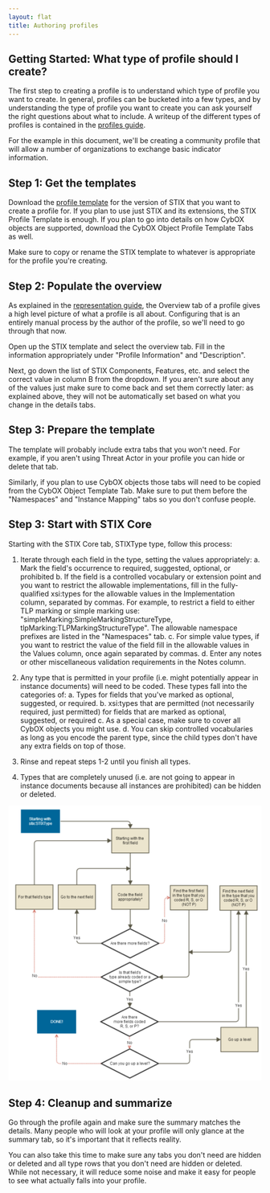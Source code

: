 ```yaml
---
layout: flat
title: Authoring profiles
---
```


## Getting Started: What type of profile should I create? 

The first step to creating a profile is to understand which type of profile you want to create. In general, profiles can be bucketed into a few types, and by understanding the type of profile you want to create you can ask yourself the right questions about what to include. A writeup of the different types of profiles is contained in the [profiles guide](..).

For the example in this document, we'll be creating a community profile that will allow a number of organizations to exchange basic indicator information.

## Step 1: Get the templates

Download the [profile template](http://stix.mitre.org/language/profiles.html#documentation) for the version of STIX that you want to create a profile for. If you plan to use just STIX and its extensions, the STIX Profile Template is enough. If you plan to go into details on how CybOX objects are supported, download the CybOX Object Profile Template Tabs as well.

Make sure to copy or rename the STIX template to whatever is appropriate for the profile you're creating.

## Step 2: Populate the overview

As explained in the [representation guide](../representation), the Overview tab of a profile gives a high level picture of what a profile is all about. Configuring that is an entirely manual process by the author of the profile, so we'll need to go through that now.

Open up the STIX template and select the overview tab. Fill in the information appropriately under "Profile Information" and "Description".

Next, go down the list of STIX Components, Features, etc. and select the correct value in column B from the dropdown. If you aren't sure about any of the values just make sure to come back and set them correctly later: as explained above, they will not be automatically set based on what you change in the details tabs.

## Step 3: Prepare the template

The template will probably include extra tabs that you won't need. For example, if you aren't using Threat Actor in your profile you can hide or delete that tab.

Similarly, if you plan to use CybOX objects those tabs will need to be copied from the CybOX Object Template Tab. Make sure to put them before the "Namespaces" and "Instance Mapping" tabs so you don't confuse people.

## Step 3: Start with STIX Core

Starting with the STIX Core tab, STIXType type, follow this process:

1. Iterate through each field in the type, setting the values appropriately:
  a. Mark the field's occurrence to required, suggested, optional, or prohibited
  b. If the field is a controlled vocabulary or extension point and you want to restrict the allowable implementations, fill in the fully-qualified xsi:types for the allowable values in the Implementation column, separated by commas. For example, to restrict a field to either TLP marking or simple marking use: "simpleMarking:SimpleMarkingStructureType, tlpMarking:TLPMarkingStructureType". The allowable namespace prefixes are listed in the "Namespaces" tab.
  c. For simple value types, if you want to restrict the value of the field fill in the allowable values in the Values column, once again separated by commas.
  d. Enter any notes or other miscellaneous validation requirements in the Notes column.

2. Any type that is permitted in your profile (i.e. might potentially appear in instance documents) will need to be coded. These types fall into the categories of:
  a. Types for fields that you've marked as optional, suggested, or required.
  b. xsi:types that are permitted (not necessarily required, just permitted) for fields that are marked as optional, suggested, or required
  c. As a special case, make sure to cover all CybOX objects you might use.
  d. You can skip controlled vocabularies as long as you encode the parent type, since the child types don't have any extra fields on top of those.

3. Rinse and repeat steps 1-2 until you finish all types.

4. Types that are completely unused (i.e. are not going to appear in instance documents because all instances are prohibited) can be hidden or deleted.

<img src="flowchart.png" alt="flowchart" />

## Step 4: Cleanup and summarize

Go through the profile again and make sure the summary matches the details. Many people who will look at your profile will only glance at the summary tab, so it's important that it reflects reality.

You can also take this time to make sure any tabs you don't need are hidden or deleted and all type rows that you don't need are hidden or deleted. While not necessary, it will reduce some noise and make it easy for people to see what actually falls into your profile.
